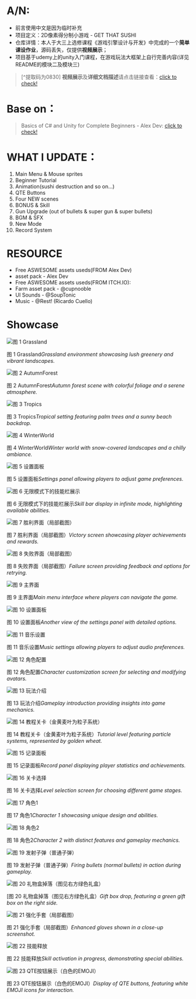 # A/N:
- 前言使用中文是因为临时补充
- 项目定义：2D像素得分制小游戏 - GET THAT SUSHI
- 仓库详情：本人于大三上选修课程《游戏引擎设计与开发》中完成的一个**简单课设作业**，源码丢失，仅提供**视频展示**；
- 项目基于udemy上的unity入门课程，在游戏玩法大框架上自行完善内容(详见README的模块二及模块三)
> [^提取码为0830] **视频展示**及**详细文档描述**请点击链接查看：[click to check!](https://pan.baidu.com/s/14YvcMMWWdgZkexwLh_pWPg?pwd=0830)

# Base on：
> Basics of C# and Unity for Complete Beginners - Alex Dev: [click to check!](https://www.udemy.com/course/free-part2-alexdev/)

# WHAT I UPDATE：
1. Main Menu & Mouse sprites
2. Beginner Tutorial
3. Animation(sushi destruction and so on...)
4. QTE Buttons
5. Four NEW scenes
6. BONUS & Skill
7. Gun Upgrade (out of bullets & super gun & super bullets)
8. BGM & SFX
9. New Mode
10. Record System

# RESOURCE
- Free ASWESOME assets useds(FROM Alex Dev)
- asset pack - Alex Dev
- Free ASWESOME assets useds(FROM ITCH.IO):
- Farm asset pack - @cupnooble
- UI Sounds - @SoupTonic 
- Music - @Rest! (Ricardo Cuello)

# Showcase
![图 1 Grassland](preview/01.png)

图 1 Grassland*Grassland environment showcasing lush greenery and vibrant landscapes.*

![图 2 AutumnForest](preview/02.png)

图 2 AutumnForest*Autumn forest scene with colorful foliage and a serene atmosphere.*

![图 3 Tropics](preview/03.png)

图 3 Tropics*Tropical setting featuring palm trees and a sunny beach backdrop.*

![图 4 WinterWorld](preview/04.png)

图 4 WinterWorld*Winter world with snow-covered landscapes and a chilly ambiance.*

![图 5 设置面板](preview/05.png)

图 5 设置面板*Settings panel allowing players to adjust game preferences.*

![图 6 无限模式下的技能栏展示](preview/06.png)

图 6 无限模式下的技能栏展示*Skill bar display in infinite mode, highlighting available abilities.*

![图 7 胜利界面（局部截图）](preview/07.png)

图 7 胜利界面（局部截图）*Victory screen showcasing player achievements and rewards.*

![图 8 失败界面（局部截图）](preview/08.png)

图 8 失败界面（局部截图）*Failure screen providing feedback and options for retrying.*

![图 9 主界面](preview/09.png)

图 9 主界面*Main menu interface where players can navigate the game.*

![图 10 设置面板](preview/10.png)

图 10 设置面板*Another view of the settings panel with detailed options.*

![图 11 音乐设置](preview/11.png)

图 11 音乐设置*Music settings allowing players to adjust audio preferences.*

![图 12 角色配置](preview/12.png)

图 12 角色配置*Character customization screen for selecting and modifying avatars.*

![图 13 玩法介绍](preview/13.png)

图 13 玩法介绍*Gameplay introduction providing insights into game mechanics.*

![图 14 教程关卡（金黄麦叶为粒子系统）](preview/14.png)

图 14 教程关卡（金黄麦叶为粒子系统）*Tutorial level featuring particle systems, represented by golden wheat.*

![图 15 记录面板](preview/15.png)

图 15 记录面板*Record panel displaying player statistics and achievements.*

![图 16 关卡选择](preview/16.png)

图 16 关卡选择*Level selection screen for choosing different game stages.*

![图 17 角色1](preview/17.png)

图 17 角色1*Character 1 showcasing unique design and abilities.*

![图 18 角色2](preview/18.png)

图 18 角色2*Character 2 with distinct features and gameplay mechanics.*

![图 19 发射子弹（普通子弹）](preview/19.png)

图 19 发射子弹（普通子弹）*Firing bullets (normal bullets) in action during gameplay.*

![图 20 礼物盒掉落（图见右方绿色礼盒）](preview/20.png)

[图 20 礼物盒掉落（图见右方绿色礼盒）*Gift box drop, featuring a green gift box on the right side.*

![图 21 强化手套（局部截图）](preview/21.png)

图 21 强化手套（局部截图）*Enhanced gloves shown in a close-up screenshot.*

![图 22 技能释放](preview/22.png)

图 22 技能释放*Skill activation in progress, demonstrating special abilities.*

![图 23 QTE按钮展示（白色的EMOJI）](preview/23.png)

图 23 QTE按钮展示（白色的EMOJI）*Display of QTE buttons, featuring white EMOJI icons for interaction.*
